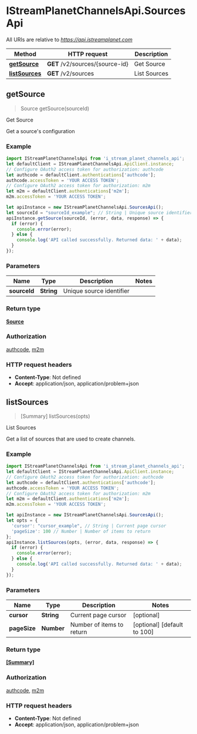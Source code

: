 # IStreamPlanetChannelsApi.SourcesApi

All URIs are relative to *https://api.istreamplanet.com*

Method | HTTP request | Description
------------- | ------------- | -------------
[**getSource**](SourcesApi.md#getSource) | **GET** /v2/sources/{source-id} | Get Source
[**listSources**](SourcesApi.md#listSources) | **GET** /v2/sources | List Sources



## getSource

> Source getSource(sourceId)

Get Source

Get a source&#39;s configuration

### Example

```javascript
import IStreamPlanetChannelsApi from 'i_stream_planet_channels_api';
let defaultClient = IStreamPlanetChannelsApi.ApiClient.instance;
// Configure OAuth2 access token for authorization: authcode
let authcode = defaultClient.authentications['authcode'];
authcode.accessToken = 'YOUR ACCESS TOKEN';
// Configure OAuth2 access token for authorization: m2m
let m2m = defaultClient.authentications['m2m'];
m2m.accessToken = 'YOUR ACCESS TOKEN';

let apiInstance = new IStreamPlanetChannelsApi.SourcesApi();
let sourceId = "sourceId_example"; // String | Unique source identifier
apiInstance.getSource(sourceId, (error, data, response) => {
  if (error) {
    console.error(error);
  } else {
    console.log('API called successfully. Returned data: ' + data);
  }
});
```

### Parameters


Name | Type | Description  | Notes
------------- | ------------- | ------------- | -------------
 **sourceId** | **String**| Unique source identifier | 

### Return type

[**Source**](Source.md)

### Authorization

[authcode](../README.md#authcode), [m2m](../README.md#m2m)

### HTTP request headers

- **Content-Type**: Not defined
- **Accept**: application/json, application/problem+json


## listSources

> [Summary] listSources(opts)

List Sources

Get a list of sources that are used to create channels.

### Example

```javascript
import IStreamPlanetChannelsApi from 'i_stream_planet_channels_api';
let defaultClient = IStreamPlanetChannelsApi.ApiClient.instance;
// Configure OAuth2 access token for authorization: authcode
let authcode = defaultClient.authentications['authcode'];
authcode.accessToken = 'YOUR ACCESS TOKEN';
// Configure OAuth2 access token for authorization: m2m
let m2m = defaultClient.authentications['m2m'];
m2m.accessToken = 'YOUR ACCESS TOKEN';

let apiInstance = new IStreamPlanetChannelsApi.SourcesApi();
let opts = {
  'cursor': "cursor_example", // String | Current page cursor
  'pageSize': 100 // Number | Number of items to return
};
apiInstance.listSources(opts, (error, data, response) => {
  if (error) {
    console.error(error);
  } else {
    console.log('API called successfully. Returned data: ' + data);
  }
});
```

### Parameters


Name | Type | Description  | Notes
------------- | ------------- | ------------- | -------------
 **cursor** | **String**| Current page cursor | [optional] 
 **pageSize** | **Number**| Number of items to return | [optional] [default to 100]

### Return type

[**[Summary]**](Summary.md)

### Authorization

[authcode](../README.md#authcode), [m2m](../README.md#m2m)

### HTTP request headers

- **Content-Type**: Not defined
- **Accept**: application/json, application/problem+json

